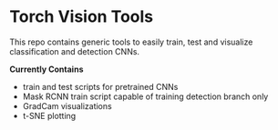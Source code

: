 # Torch Vision Tools


This repo contains generic tools to easily train, test and visualize classification
and detection CNNs. 

****Currently Contains****

- train and test scripts for pretrained CNNs
- Mask RCNN train script capable of training detection branch only
- GradCam visualizations
- t-SNE plotting 
